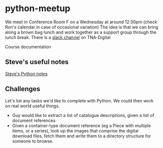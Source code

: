 # python-meetup
We meet in Conference Room F on a Wednesday at around 12:30pm (check Ron's calendar in case of occasional variation)
The idea is that we can bring along a brown bag lunch and work together as a support group through the lunch break.
There is a [slack channel](https://tna-digital.slack.com/messages/CADPHUVL0/details/) on TNA-Digital 

Course documentation
## Steve's useful notes
[Steve's Python notes](https://docs.google.com/document/d/1-FOjZpbreenBNncsaUG603jEtfBmAnylfTxQ8mvfSKY/edit#)


## Challenges
Let's list any tasks we'd like to complete with Python. We could then work on real world useful things.
- Guy would like to extract a list of catalogue descriptions, given a list of document references
- Given a container-type document reference (eg a Piece with multiple items, or a series), look up the images that comprise the digital download files, fetch them and write them to a directory structure for someone to browse.
